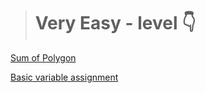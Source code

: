 > # Very Easy - level 👇


[Sum of Polygon](./sum%20of%20polygon.js) 

[Basic variable assignment](./Basic%20variable%20assignment.js)
